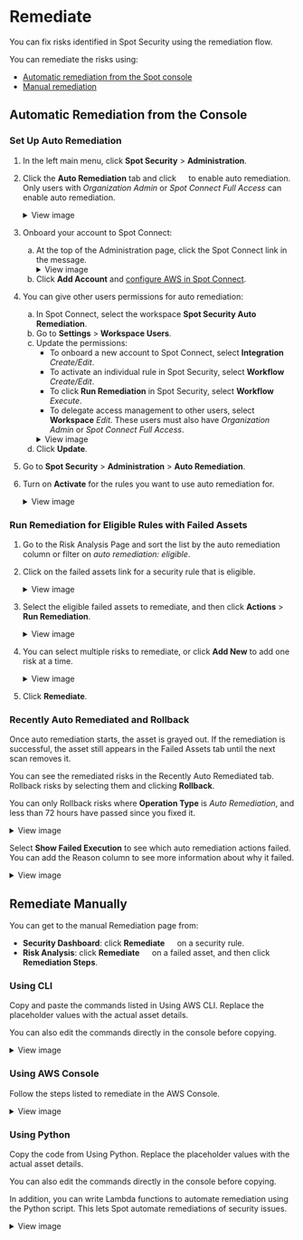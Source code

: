 # Remediate

You can fix risks identified in Spot Security using the remediation flow.

You can remediate the risks using:
* [Automatic remediation from the Spot console](https://docs.spot.io/spot-security/features/analyze-risks/remediate?id=automatic-remediation-from-the-console)
* [Manual remediation](https://docs.spot.io/spot-security/features/analyze-risks/remediate?id=remediate-manually)

## Automatic Remediation from the Console
### Set Up Auto Remediation

1. In the left main menu, click **Spot Security** > **Administration**.
2. Click the **Auto Remediation** tab and click <img src="https://github.com/spotinst/help/assets/167069628/d5813c33-269c-4ee3-9cc3-cf66997bbc1e" height="14" /> to enable auto remediation. Only users with <i>Organization Admin</i> or <i>Spot Connect Full Access</i> can enable auto remediation.
   <details>
     <summary markdown="span">View image</summary>
   
     ![features-remediation-001](https://github.com/spotinst/help/assets/167069628/aa171688-aa28-40e6-b1d0-294256191187)

   </details>
 
3. Onboard your account to Spot Connect:

    <ol style="list-style-type: lower-alpha;">
      <li>At the top of the Administration page, click the Spot Connect link in the message.

   <details>
     <summary markdown="span">View image</summary>
   
   <img width="450" src="https://github.com/spotinst/help/assets/167069628/dbc2f36b-cb7d-418d-a95f-c41ffe4a3c70" />

   </details>
   </li>
   <li>Click <b>Add Account</b> and <a href="https://docs.spot.io/spot-connect/integrations/aws?id=configure-aws-in-spot-connect">configure AWS in Spot Connect</a>.</li>
   </ol>
   
4. You can give other users permissions for auto remediation:

   <ol style="list-style-type: lower-alpha;">
   <li>In Spot Connect, select the workspace <b>Spot Security Auto Remediation</b>.</li>
   <li>Go to <b>Settings</b> > <b>Workspace Users</b>.</li>
   <li>Update the permissions:
     <ul>
     <li>To onboard a new account to Spot Connect, select <b>Integration</b> <i>Create/Edit</i>.</li>
     <li>To activate an individual rule in Spot Security, select <b>Workflow</b> <i>Create/Edit</i>.</li>
     <li>To click <b>Run Remediation</b> in Spot Security, select <b>Workflow</b> <i>Execute</i>.</li>
     <li>To delegate access management to other users, select <b>Workspace</b> <i>Edit</i>. These users must also have <i>Organization Admin</i> or <i>Spot Connect Full Access</i>.</li>
     </ul>
   <details>
     <summary markdown="span">View image</summary>
     <img src="https://github.com/spotinst/help/assets/167069628/933d216a-b8a9-4ac9-8991-60cde9129463" width="600" />
   </details>
     <li>Click <b>Update</b>.</li>

  </ol>

5. Go to **Spot Security** > **Administration** > **Auto Remediation**.
6. Turn on **Activate** for the rules you want to use auto remediation for.
   <details>
     <summary markdown="span">View image</summary>
   
   ![features-remediation-004](https://github.com/spotinst/help/assets/167069628/2a5beb7b-19b1-4a0e-bb0e-9fe40a998629)

   </details>


### Run Remediation for Eligible Rules with Failed Assets

1. Go to the Risk Analysis Page and sort the list by the auto remediation column or filter on <i>auto remediation: eligible</i>.
2. Click on the failed assets link for a security rule that is eligible.
   <details>
     <summary markdown="span">View image</summary>
   
     ![features-remediation-005](https://github.com/spotinst/help/assets/167069628/3f4de98b-aef0-4266-ab71-0c8b11c3f68a)

   </details>
3. Select the eligible failed assets to remediate, and then click **Actions** > **Run Remediation**.
   <details>
     <summary markdown="span">View image</summary>
   
     <img src="https://github.com/spotinst/help/assets/167069628/83b58dbe-3ff0-4b84-a5ba-ae6be64565df" width="600" />

   </details>
4. You can select multiple risks to remediate, or click **Add New** to add one risk at a time.
   <details>
     <summary markdown="span">View image</summary>
   
     <img alt="features-remediation-007" src="https://github.com/spotinst/help/assets/167069628/6d8ae52b-9ffc-4417-b8af-be5225d3cdbd">

   </details>
5. Click **Remediate**.

### Recently Auto Remediated and Rollback

Once auto remediation starts, the asset is grayed out. If the remediation is successful, the asset still appears in the Failed Assets tab until the next scan removes it. 

You can see the remediated risks in the Recently Auto Remediated tab. Rollback risks by selecting them and clicking **Rollback**.

You can only Rollback risks where **Operation Type** is <i>Auto Remediation</i>, and less than 72 hours have passed since you fixed it.
 <details>
  <summary markdown="span">View image</summary>
   
  ![features-remediation-008](https://github.com/spotinst/help/assets/167069628/1a74545c-7abd-4eb8-a966-52dd55e16426)

</details>

Select **Show Failed Execution** to see which auto remediation actions failed. You can add the Reason column to see more information about why it failed.
 <details>
  <summary markdown="span">View image</summary>
   
  ![features-remediation-009](https://github.com/spotinst/help/assets/167069628/3160f517-14b0-4169-8d7e-16c58262ee8a)

</details>


## Remediate Manually
You can get to the manual Remediation page from:

* **Security Dashboard**: click **Remediate** <img src="https://github.com/spotinst/help/assets/167069628/2dd70167-ae0b-47eb-9e32-902a3dd3a8a7" height="14" /> on a security rule.
* **Risk Analysis**: click **Remediate** <img src="https://github.com/spotinst/help/assets/167069628/2dd70167-ae0b-47eb-9e32-902a3dd3a8a7" height="14" /> on a failed asset, and then click **Remediation Steps**.


### Using CLI
Copy and paste the commands listed in Using AWS CLI. Replace the placeholder values with the actual asset details.

You can also edit the commands directly in the console before copying.

 <details>
  <summary markdown="span">View image</summary>
   
  <img src="https://github.com/spotinst/help/assets/167069628/536a855e-5528-4d3f-9447-dcdcd5610245" width="600" />

</details>


### Using AWS Console
Follow the steps listed to remediate in the AWS Console.

 <details>
  <summary markdown="span">View image</summary>
   
  <img width="515" alt="features-remediation-013" src="https://github.com/spotinst/help/assets/167069628/e224ea2e-d031-4d97-90ce-ee10c768a9ae" />

</details>


### Using Python
Copy the code from Using Python. Replace the placeholder values with the actual asset details.

You can also edit the commands directly in the console before copying.

In addition, you can write Lambda functions to automate remediation using the Python script. This lets Spot automate remediations of security issues.

 <details>
  <summary markdown="span">View image</summary>
   
  <img src="https://github.com/spotinst/help/assets/167069628/bd152c3f-4fca-42a9-88a1-89c91b6e59e4" width="600" />

</details>
